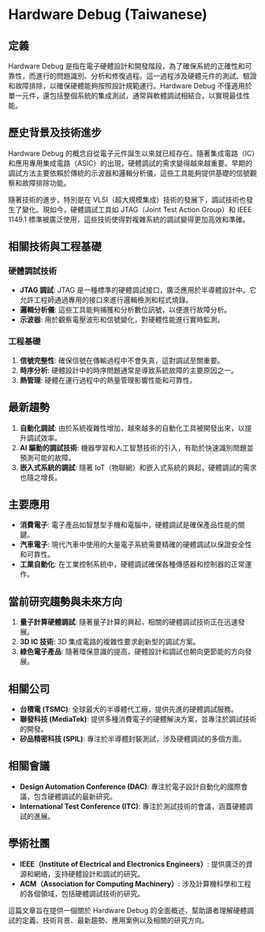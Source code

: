 # Hardware Debug (Taiwanese)

## 定義

Hardware Debug 是指在電子硬體設計和開發階段，為了確保系統的正確性和可靠性，而進行的問題識別、分析和修復過程。這一過程涉及硬體元件的測試、驗證和故障排除，以確保硬體能夠按照設計規範運行。Hardware Debug 不僅適用於單一元件，還包括整個系統的集成測試，通常與軟體調試相結合，以實現最佳性能。

## 歷史背景及技術進步

Hardware Debug 的概念自從電子元件誕生以來就已經存在。隨著集成電路（IC）和應用專用集成電路（ASIC）的出現，硬體調試的需求變得越來越重要。早期的調試方法主要依賴於傳統的示波器和邏輯分析儀，這些工具能夠提供基礎的信號觀察和故障排除功能。

隨著技術的進步，特別是在 VLSI（超大規模集成）技術的發展下，調試技術也發生了變化。現如今，硬體調試工具如 JTAG（Joint Test Action Group）和 IEEE 1149.1 標準被廣泛使用，這些技術使得對複雜系統的調試變得更加高效和準確。

## 相關技術與工程基礎

### 硬體調試技術

- **JTAG 調試**: JTAG 是一種標準的硬體調試接口，廣泛應用於半導體設計中。它允許工程師通過專用的接口來進行邏輯檢測和程式燒錄。
- **邏輯分析儀**: 這些工具能夠捕獲和分析數位訊號，以便進行故障分析。
- **示波器**: 用於觀察電壓波形和信號變化，對硬體性能進行實時監測。

### 工程基礎

1. **信號完整性**: 確保信號在傳輸過程中不會失真，這對調試至關重要。
2. **時序分析**: 硬體設計中的時序問題通常是導致系統故障的主要原因之一。
3. **熱管理**: 硬體在運行過程中的熱量管理影響性能和可靠性。

## 最新趨勢

1. **自動化調試**: 由於系統複雜性增加，越來越多的自動化工具被開發出來，以提升調試效率。
2. **AI 驅動的調試技術**: 機器學習和人工智慧技術的引入，有助於快速識別問題並預測可能的故障。
3. **嵌入式系統的調試**: 隨著 IoT（物聯網）和嵌入式系統的興起，硬體調試的需求也隨之增長。

## 主要應用

- **消費電子**: 電子產品如智慧型手機和電腦中，硬體調試是確保產品性能的關鍵。
- **汽車電子**: 現代汽車中使用的大量電子系統需要精確的硬體調試以保證安全性和可靠性。
- **工業自動化**: 在工業控制系統中，硬體調試確保各種傳感器和控制器的正常運作。

## 當前研究趨勢與未來方向

1. **量子計算硬體調試**: 隨著量子計算的興起，相關的硬體調試技術正在迅速發展。
2. **3D IC 技術**: 3D 集成電路的複雜性要求創新型的調試方案。
3. **綠色電子產品**: 隨著環保意識的提高，硬體設計和調試也朝向更節能的方向發展。

## 相關公司

- **台積電 (TSMC)**: 全球最大的半導體代工廠，提供先進的硬體調試服務。
- **聯發科技 (MediaTek)**: 提供多種消費電子的硬體解決方案，並專注於調試技術的開發。
- **矽品精密科技 (SPIL)**: 專注於半導體封裝測試，涉及硬體調試的多個方面。

## 相關會議

- **Design Automation Conference (DAC)**: 專注於電子設計自動化的國際會議，包含硬體調試的最新研究。
- **International Test Conference (ITC)**: 專注於測試技術的會議，涵蓋硬體調試的進展。

## 學術社團

- **IEEE（Institute of Electrical and Electronics Engineers）**: 提供廣泛的資源和網絡，支持硬體設計和調試的研究。
- **ACM（Association for Computing Machinery）**: 涉及計算機科學和工程的各個領域，包括硬體調試技術的研究。

這篇文章旨在提供一個關於 Hardware Debug 的全面概述，幫助讀者理解硬體調試的定義、技術背景、最新趨勢、應用案例以及相關的研究方向。